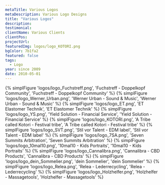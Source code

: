 ```yaml
---
metaTitle: Various Logos
metaDescription: Various Logo Designs
title: "Various Logos"
description:
testimonial: 
clientName: Various Clients
clientPos: 
projectUrl: 
featuredImg: logos/logo_KOTORI.png
bgColor: 7b1fa2
featured: false
tags:
  - Logo
year: since 2009
date: 2010-05-01
---
```



<div class="col-span-6 grid grid-cols-3 gap-4 black-logos">
{% simplFigure 'logos/logo_Fuchstreff.png', 'Fuchstreff - Doppelkopf Community', 'Fuchstreff - Doppelkopf Community' %}
{% simplFigure 'logos/logo_Werner_Urban.png', 'Werner Urban - Sound & Music', 'Werner Urban - Sound & Music' %}
{% simplFigure 'logos/logo_ET.png', 'ET Elastomer Technik', 'ET Elastomer Technik' %}
{% simplFigure 'logos/logo_YS.png', 'Yield Solution - Financial Service', 'Yield Solution - Financial Service' %}
{% simplFigure 'logos/logo_KOTORI.png', 'A Tribe called Kotori - Festival tribe', 'A Tribe called Kotori - Festival tribe' %}
{% simplFigure 'logos/logo_SVT.png', 'Stil vor Talent - EDM label', 'Stil vor Talent - EDM label' %}
{% simplFigure 'logos/logo_7SA.png', 'Seven Summits Arbitration', 'Seven Summits Arbitration' %}
{% simplFigure 'logos/logo_10mal10.png', '10mal10 - Kids Portraits', '10mal10 - Kids Portraits' %}
{% simplFigure 'logos/logo_Cannalibra.png', 'Cannalibra - CBD Products', 'Cannalibra - CBD Products' %}
{% simplFigure 'logos/logo_dein_Sommelier.png', 'dein Sommelier', 'dein Sommelier' %}
{% simplFigure 'logos/logo_Relea.png', 'Relea - Lederrecycling', 'Relea - Lederrecycling' %}
{% simplFigure 'logos/logo_Holzhelfer.png', 'Holzhelfer - Massagetools', 'Holzhelfer - Massagetools' %}
</div>

